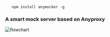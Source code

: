```
   npm install anymocker -g
```

### A smart mock server based on Anyproxy


![flowchart](https://raw.github.intra.douban.com/lingfeng/mockserver/master/Gliffy_Diagrams_-_mockserver_gliffy.png)
